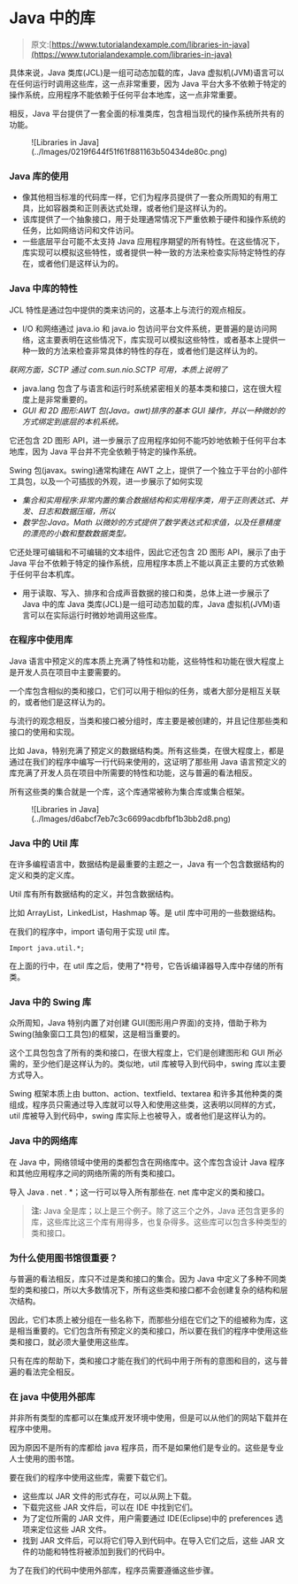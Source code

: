 # Java 中的库

> 原文:[https://www.tutorialandexample.com/libraries-in-java](https://www.tutorialandexample.com/libraries-in-java)

具体来说，Java 类库(JCL)是一组可动态加载的库，Java 虚拟机(JVM)语言可以在任何运行时调用这些库，这一点非常重要，因为 Java 平台大多不依赖于特定的操作系统，应用程序不能依赖于任何平台本地库，这一点非常重要。

相反，Java 平台提供了一套全面的标准类库，包含相当现代的操作系统所共有的功能。

<figure class="wp-block-image">![Libraries in Java](../Images/0219f644f51f61f881163b50434de80c.png)</figure>

### Java 库的使用

*   像其他相当标准的代码库一样，它们为程序员提供了一套众所周知的有用工具，比如容器类和正则表达式处理，或者他们是这样认为的。
*   该库提供了一个抽象接口，用于处理通常情况下严重依赖于硬件和操作系统的任务，比如网络访问和文件访问。
*   一些底层平台可能不太支持 Java 应用程序期望的所有特性。在这些情况下，库实现可以模拟这些特性，或者提供一种一致的方法来检查实际特定特性的存在，或者他们是这样认为的。

### Java 中库的特性

JCL 特性是通过包中提供的类来访问的，这基本上与流行的观点相反。

*   I/O 和网络通过 java.io 和 java.io 包访问平台文件系统，更普遍的是访问网络，这主要表明在这些情况下，库实现可以模拟这些特性，或者基本上提供一种一致的方法来检查非常具体的特性的存在，或者他们是这样认为的。

*联网方面，SCTP 通过 com.sun.nio.SCTP 可用，本质上说明了*

*   java.lang 包含了与语言和运行时系统紧密相关的基本类和接口，这在很大程度上是非常重要的。
*   *GUI 和 2D 图形:AWT 包(Java。awt)排序的基本 GUI 操作，并以一种微妙的方式绑定到底层的本机系统。*

它还包含 2D 图形 API，进一步展示了应用程序如何不能巧妙地依赖于任何平台本地库，因为 Java 平台并不完全依赖于特定的操作系统。

Swing 包(javax。swing)通常构建在 AWT 之上，提供了一个独立于平台的小部件工具包，以及一个可插拔的外观，进一步展示了如何实现

*   *集合和实用程序:非常内置的集合数据结构和实用程序类，用于正则表达式、并发、日志和数据压缩，所以*
*   *数学包:Java。Math 以微妙的方式提供了数学表达式和求值，以及任意精度的漂亮的小数和整数数据类型。*

它还处理可编辑和不可编辑的文本组件，因此它还包含 2D 图形 API，展示了由于 Java 平台不依赖于特定的操作系统，应用程序本质上不能以真正主要的方式依赖于任何平台本机库。

*   用于读取、写入、排序和合成声音数据的接口和类，总体上进一步展示了 Java 中的库 Java 类库(JCL)是一组可动态加载的库，Java 虚拟机(JVM)语言可以在实际运行时微妙地调用这些库。

### 在程序中使用库

Java 语言中预定义的库本质上充满了特性和功能，这些特性和功能在很大程度上是开发人员在项目中主要需要的。

一个库包含相似的类和接口，它们可以用于相似的任务，或者大部分是相互关联的，或者他们是这样认为的。

与流行的观念相反，当类和接口被分组时，库主要是被创建的，并且记住那些类和接口的使用和实现。

比如 Java，特别充满了预定义的数据结构类。所有这些类，在很大程度上，都是通过在我们的程序中编写一行代码来使用的，这证明了那些用 Java 语言预定义的库充满了开发人员在项目中所需要的特性和功能，这与普遍的看法相反。

所有这些类的集合就是一个库，这个库通常被称为集合库或集合框架。

<figure class="wp-block-image">![Libraries in Java](../Images/d6abcf7eb7c3c6699acdbfbf1b3bb2d8.png)</figure>

### Java 中的 Util 库

在许多编程语言中，数据结构是最重要的主题之一，Java 有一个包含数据结构的定义和类的定义库。

Util 库有所有数据结构的定义，并包含数据结构。

比如 ArrayList，LinkedList，Hashmap 等。是 util 库中可用的一些数据结构。

在我们的程序中，import 语句用于实现 util 库。

```
Import java.util.*;
```

在上面的行中，在 util 库之后，使用了*符号，它告诉编译器导入库中存储的所有类。

### Java 中的 Swing 库

众所周知，Java 特别内置了对创建 GUI(图形用户界面)的支持，借助于称为 Swing(抽象窗口工具包)的框架，这是相当重要的。

这个工具包包含了所有的类和接口，在很大程度上，它们是创建图形和 GUI 所必需的，至少他们是这样认为的。类似地，util 库被导入到代码中，swing 库以主要方式导入。

Swing 框架本质上由 button、action、textfield、textarea 和许多其他种类的类组成，程序员只需通过导入库就可以导入和使用这些类，这表明以同样的方式，util 库被导入到代码中，swing 库实际上也被导入，或者他们是这样认为的。

### Java 中的网络库

在 Java 中，网络领域中使用的类都包含在网络库中。这个库包含设计 Java 程序和其他应用程序之间的网络所需的所有类和接口。

导入 Java . net . *；这一行可以导入所有那些在. net 库中定义的类和接口。

> **注:** Java 全是库；以上是三个例子。除了这三个之外，Java 还包含更多的库，这些库比这三个库有用得多，也复杂得多。这些库可以包含多种类型的类和接口。

### 为什么使用图书馆很重要？

与普遍的看法相反，库只不过是类和接口的集合。因为 Java 中定义了多种不同类型的类和接口，所以大多数情况下，所有这些类和接口都不会创建复杂的结构和层次结构。

因此，它们本质上被分组在一些名称下，而那些分组在它们之下的组被称为库，这是相当重要的。它们包含所有预定义的类和接口，所以要在我们的程序中使用这些类和接口，就必须大量使用这些库。

只有在库的帮助下，类和接口才能在我们的代码中用于所有的意图和目的，这与普遍的看法完全相反。

### 在 java 中使用外部库

并非所有类型的库都可以在集成开发环境中使用，但是可以从他们的网站下载并在程序中使用。

因为原因不是所有的库都给 java 程序员，而不是如果他们是专业的。这些是专业人士使用的图书馆。

要在我们的程序中使用这些库，需要下载它们。

*   这些库以 JAR 文件的形式存在，可以从网上下载。
*   下载完这些 JAR 文件后，可以在 IDE 中找到它们。
*   为了定位所需的 JAR 文件，用户需要通过 IDE(Eclipse)中的 preferences 选项来定位这些 JAR 文件。
*   找到 JAR 文件后，可以将它们导入到代码中。在导入它们之后，这些 JAR 文件的功能和特性将被添加到我们的代码中。

为了在我们的代码中使用外部库，程序员需要遵循这些步骤。